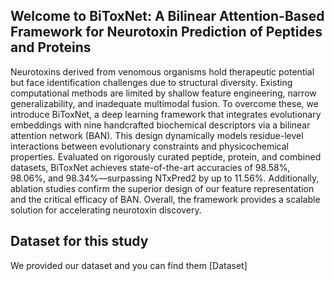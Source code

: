 ## Welcome to BiToxNet: A Bilinear Attention-Based Framework for Neurotoxin Prediction of Peptides and Proteins
Neurotoxins derived from venomous organisms hold therapeutic potential but face identification challenges due to structural diversity. Existing computational methods are limited by shallow feature engineering, narrow generalizability, and inadequate multimodal fusion. To overcome these, we introduce BiToxNet, a deep learning framework that integrates evolutionary embeddings with nine handcrafted biochemical descriptors via a bilinear attention network (BAN). This design dynamically models residue-level interactions between evolutionary constraints and physicochemical properties. Evaluated on rigorously curated peptide, protein, and combined datasets, BiToxNet achieves state-of-the-art accuracies of 98.58\%, 98.06\%, and 98.34\%—surpassing NTxPred2 by up to 11.56\%. Additionally, ablation studies confirm the superior design of our feature representation and the critical efficacy of BAN. Overall, the framework provides a scalable solution for accelerating neurotoxin discovery.
## Dataset for this study
We provided our dataset and you can find them [Dataset]

